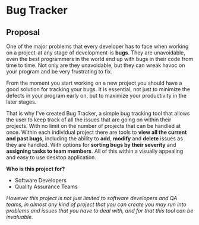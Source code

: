 # Bug Tracker

## Proposal

One of the major problems that every developer has to face when working on a project-at any stage of development-is
**bugs**. They are unavoidable, even the best programmers in the world end up with bugs in their code from time to time.
Not only are they unavoidable, but they can wreak havoc on your program and be very frustrating to fix.
 
From the moment you start working on a new project you should have a good solution for tracking your bugs. It is
essential, not just to minimize the defects in your program early on, but to maximize your productivity in the later 
stages. 
 
That is why I've created Bug Tracker, a simple bug tracking tool that allows the user to keep track of all the issues 
that are going on within their projects. With no limit on the number of projects that can be handled at once. Within 
each individual project there are tools to **view all the current and past bugs**, including the ability to **add**, 
**modify** and **delete** issues as they are handled. With options for **sorting bugs by their severity** and 
**assigning tasks to team members**. All of this within a visually appealing and easy to use desktop application. 

**Who is this project for?**
- Software Developers
- Quality Assurance Teams

*However this project is not just limited to software developers and QA teams, in almost any kind of project that you
can create you may run into problems and issues that you have to deal with, and for that this tool can be invaluable.*